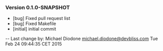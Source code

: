 
### Version 0.1.0-SNAPSHOT
 - [bug] Fixed pull request list
 - [bug] Fixed Makefile
 - [initial] initial commit

-- Last change by: Michael Diodone <michael.diodone@devbliss.com> Tue Feb 24 09:44:35 CET 2015